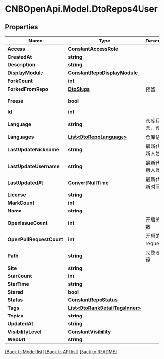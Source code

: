 # CNBOpenApi.Model.DtoRepos4User

## Properties

Name | Type | Description | Notes
------------ | ------------- | ------------- | -------------
**Access** | **ConstantAccessRole** |  | [optional] 
**CreatedAt** | **string** |  | [optional] 
**Description** | **string** |  | [optional] 
**DisplayModule** | **ConstantRepoDisplayModule** |  | [optional] 
**ForkCount** | **int** |  | [optional] 
**ForkedFromRepo** | [**DtoSlugs**](DtoSlugs.md) | 预留 | [optional] 
**Freeze** | **bool** |  | [optional] [readonly] 
**Id** | **int** |  | [optional] 
**Language** | **string** | 仓库程序语言，预留 | [optional] 
**Languages** | [**List&lt;DtoRepoLanguage&gt;**](DtoRepoLanguage.md) | 仓库语言 | [optional] 
**LastUpdateNickname** | **string** | 最新代码更新人姓名 | [optional] 
**LastUpdateUsername** | **string** | 最新代码更新人账户名 | [optional] 
**LastUpdatedAt** | [**ConvertNullTime**](ConvertNullTime.md) | 最新代码更新时间 | [optional] 
**License** | **string** |  | [optional] 
**MarkCount** | **int** |  | [optional] 
**Name** | **string** |  | [optional] 
**OpenIssueCount** | **int** | 开启的issue数 | [optional] 
**OpenPullRequestCount** | **int** | 开启的pull request数 | [optional] 
**Path** | **string** | 完整仓库路径 | [optional] 
**Site** | **string** |  | [optional] 
**StarCount** | **int** |  | [optional] 
**StarTime** | **string** |  | [optional] 
**Stared** | **bool** |  | [optional] 
**Status** | **ConstantRepoStatus** |  | [optional] 
**Tags** | [**List&lt;DtoRankDetailTagsInner&gt;**](DtoRankDetailTagsInner.md) |  | [optional] 
**Topics** | **string** |  | [optional] 
**UpdatedAt** | **string** |  | [optional] 
**VisibilityLevel** | **ConstantVisibility** |  | [optional] 
**WebUrl** | **string** |  | [optional] 

[[Back to Model list]](../../README.md#documentation-for-models) [[Back to API list]](../../README.md#documentation-for-api-endpoints) [[Back to README]](../../README.md)

